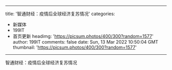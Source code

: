 
---
title: '智通财经：疫情后全球经济复苏情况'
categories: 
 - 新媒体
 - 199IT
 - 首页更新
headimg: 'https://picsum.photos/400/300?random=1577'
author: 199IT
comments: false
date: Sun, 13 Mar 2022 10:50:04 GMT
thumbnail: 'https://picsum.photos/400/300?random=1577'
---

<div>   
智通财经：疫情后全球经济复苏情况  
</div>
            